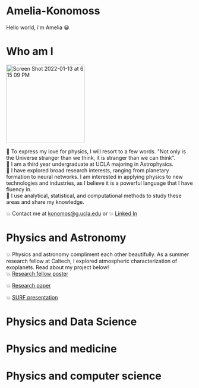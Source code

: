 # Amelia-Konomoss
Hello world, i'm Amelia
:grinning:
# Who am I

<img width="211" alt="Screen Shot 2022-01-13 at 6 15 09 PM" src="https://user-images.githubusercontent.com/66533374/149439941-509c92f2-68cd-4044-9673-98a78a8cb66d.png">


:dizzy: To express my love for physics, I will resort to a few words. "Not only is the Universe stranger than we think, it is stranger than we can think". <br />
:dizzy: I am a third year undergraduate at UCLA majoring in Astrophysics. <br />
:dizzy:  I have explored broad research interests, ranging from planetary formation to neural networks. I am interested in applying physics to new technologies and industries, as I believe it is a powerful language that I have fluency in. <br />
:dizzy:  I use analytical, statistical, and computational methods to study these areas and share my knowledge.  <br />

:boom: Contact me at konomos@g.ucla.edu or 
:boom: [Linked In](https://www.linkedin.com/in/amelia-konomos/)

# Physics and Astronomy

:boom: Physics and astronomy compliment each other beautifully. As a summer research fellow at Caltech, I explored atmospheric characterization of exoplanets. Read about my project below! <br />
:boom: [Research fellow poster](https://github.com/akonomos/Amelia-Konomoss/files/7856561/RESEARCH_POSTER.pdf) <br />

:boom: [Research paper](https://github.com/akonomos/Amelia-Konomoss/files/7856583/final_report_SURF.pdf)

:boom: [SURF presentation](https://www.youtube.com/watch?v=WAnW8u--diQ)

# Physics and Data Science

# Physics and medicine

# Physics and computer science
